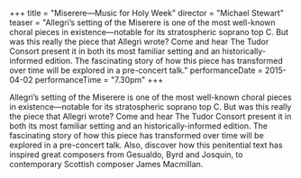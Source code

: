 +++
title = "Miserere—Music for Holy Week"
director = "Michael Stewart"
teaser = "Allegri’s setting of the Miserere is one of the most well-known choral pieces in existence—notable for its stratospheric soprano top C. But was this really the piece that Allegri wrote? Come and hear The Tudor Consort present it in both its most familiar setting and an historically-informed edition. The fascinating story of how this piece has transformed over time will be explored in a pre-concert talk."
performanceDate = 2015-04-02
performanceTime = "7.30pm"
+++

Allegri’s setting of the Miserere is one of the most well-known choral pieces in existence—notable for its stratospheric soprano top C. But was this really the piece that Allegri wrote? Come and hear The Tudor Consort present it in both its most familiar setting and an historically-informed edition. The fascinating story of how this piece has transformed over time will be explored in a pre-concert talk. Also, discover how this penitential text has inspired great composers from Gesualdo, Byrd and Josquin, to contemporary Scottish composer James Macmillan.
